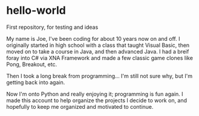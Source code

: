 # hello-world
First repository, for testing and ideas

My name is Joe, I've been coding for about 10 years now on and off. 
I originally started in high school with a class that taught Visual Basic, then moved on to take a course in Java, and then advanced Java.
I had a breif foray into C# via XNA Framework and made a few classic game clones like Pong, Breakout, etc. 

Then I took a long break from programming... I'm still not sure why, but I'm getting back into again. 

Now I'm onto Python and really enjoying it; programming is fun again. 
I made this account to help organize the projects I decide to work on, and hopefully to keep me organized and motivated to continue. 
